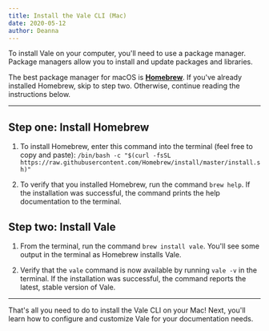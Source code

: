```yaml
---
title: Install the Vale CLI (Mac)
date: 2020-05-12
author: Deanna 
---
```

To install Vale on your computer, you'll need to use a package manager. Package managers allow you to install and update packages and libraries. 

The best package manager for macOS is [**Homebrew**][Homebrew link]. If you've already installed Homebrew, skip to step two. Otherwise, continue reading the instructions below.

---

## Step one: Install Homebrew 

1. To install Homebrew, enter this command into the terminal (feel free to copy and paste): `/bin/bash -c "$(curl -fsSL https://raw.githubusercontent.com/Homebrew/install/master/install.sh)"`

2. To verify that you installed Homebrew, run the command `brew help`. If the installation was successful, the command prints the help documentation to the terminal.

## Step two: Install Vale 

1. From the terminal, run the command `brew install vale`. You'll see some output in the terminal as Homebrew installs Vale.

2. Verify that the `vale` command is now available by running `vale -v` in the terminal. If the installation was successful, the command reports the latest, stable version of Vale.

---

That's all you need to do to install the Vale CLI on your Mac! Next, you'll learn how to configure and customize Vale for your documentation needs. 

[Homebrew link]: https://brew.sh/
